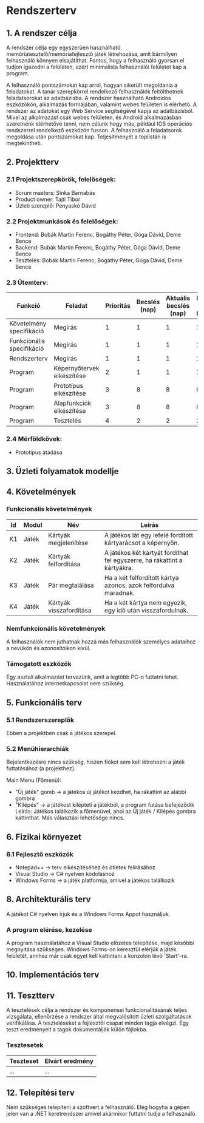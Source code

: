 # Rendszerterv
## 1. A rendszer célja

A rendszer célja egy egyszerűen használható memóriatesztelő/memóriafejlesztő játék létrehozása, amit bármilyen felhasználó könnyen elsajátíthat.
Fontos, hogy a felhasználó gyorsan el tudjon igazodni a felületen, ezért minimalista felhasználói felületet kap a program.

 A felhasználó pontszámokat kap
arról, hogyan sikerült megoldania a feladatokat.  A tanár szerepkörrel rendelkező felhasználók
feltölthetnek feladatsorokat az adatbázisba. A rendszer használható
Androidos eszközökön, alkalmazás formájában, valamint webes felületen is
elérhető. A rendszer az adatokat egy Web Service segítségével kapja az
adatbázisból. Mivel az alkalmazást csak webes felületen, és Android
alkalmazásban szeretnénk elérhetővé tenni, nem célunk hogy más, például
IOS operációs rendszerrel rendelkező eszközön fusson. A felhasználó a
feladatsorok megoldása után pontszámokat kap. Teljesítményét a toplistán is
megtekintheti.

## 2. Projektterv

### 2.1 Projektszerepkörök, felelőségek:
   * Scrum masters: Sinka Barnabás
   * Product owner: Tajti Tibor
   * Üzleti szereplő: Penyaskó Dávid
     
### 2.2 Projektmunkások és felelőségek:
   * Frontend:   Bobák Martin Ferenc, Bogáthy Péter, Góga Dávid, Deme Bence
   * Backend:    Bobák Martin Ferenc, Bogáthy Péter, Góga Dávid, Deme Bence 
   * Tesztelés:  Bobák Martin Ferenc, Bogáthy Péter, Góga Dávid, Deme Bence 
     
### 2.3 Ütemterv:

|Funkció                  | Feladat                                | Prioritás | Becslés (nap) | Aktuális becslés (nap) | Eltelt idő (nap) | Becsült idő (nap) |
|-------------------------|----------------------------------------|-----------|---------------|------------------------|------------------|---------------------|
|Követelmény specifikáció |Megírás                                 |         1 |             1 |                      1 |                1 |                   1 |             
|Funkcionális specifikáció|Megírás                                 |         1 |             1 |                      1 |                1 |                   1 |
|Rendszerterv             |Megírás                                 |         1 |             1 |                      1 |                1 |                   1 |
|Program                  |Képernyőtervek elkészítése              |         2 |             1 |                      1 |                1 |                   1 |
|Program                  |Prototípus elkészítése                  |         3 |             8 |                      8 |                8 |                   8 |
|Program                  |Alapfunkciók elkészítése                |         3 |             8 |                      8 |                8 |                   8 |
|Program                  |Tesztelés                               |         4 |             2 |                      2 |                2 |                   2 |

### 2.4 Mérföldkövek:
   * Prototípus átadása

## 3. Üzleti folyamatok modellje

## 4. Követelmények

### Funkcionális követelmények

| Id | Modul | Név | Leírás |
| :---: | --- | --- | --- |
| K1 | Játék | Kártyák megjelenítése | A játékos lát egy lefelé fordított kártyarácsot a képernyőn. |
| K2 | Játék | Kártyák felfordítása | A játékos két kártyát fordíthat fel egyszerre, ha rákattint a kártyákra. |
| K3 | Játék | Pár megtalálása | Ha a két felfordított kártya azonos, azok felfordulva maradnak. |
| K4 | Játék | Kártyák visszafordítása | Ha a két kártya nem egyezik, egy idő után visszafordulnak. |

### Nemfunkcionális követelmények

A felhasználók nem juthatnak hozzá más felhasználók személyes adataihoz a
nevükön és azonosítóikon kívül.

### Támogatott eszközök

Egy asztali alkalmazást tervezünk, amit a legtöbb PC-n futtatni lehet. Használatához internetkapcsolat nem szükség.

## 5. Funkcionális terv

### 5.1 Rendszerszereplők

Ebben a projektben csak a játékos szerepel.

### 5.2 Menühierarchiák

Bejelentkezésre nincs szükség, hiszen fiókot sem kell létrehozni a játék futtatásához (a projekthez).

Main Menu (Főmenü):
- "Új játék" gomb -> a játékos új játékot kezdhet, ha rákattint az alábbi gombra
- "Kilépés" -> a játékost kilépteti a játékból, a program futása befejeződik
Leírás: Játékos találkozik a főmenüvel, ahol az Új játék / Kilépés gombra kattinthat. Más választási lehetősége nincs.

## 6. Fizikai környezet

### 6.1 Fejlesztő eszközök
- Notepad++ -> terv elkészítéséhez és ötletek felírásához 
- Visual Studio -> C# nyelven kódoláshoz
- Windows Forms -> a játék platformja, amivel a játékos találkozik 

## 8. Architekturális terv

A játékot C# nyelven írjuk és a Windows Forms Appot használjuk.

### A program elérése, kezelése
A program használatához a Visual Studio előzetes telepítése, majd későbbi megnyitása szükséges. Windows Forms-on keresztül elérjük a játék felületét, amihez már csak egyet kell kattintani a konzolon lévő 'Start'-ra. 

## 10. Implementációs terv

## 11. Tesztterv

A tesztelések célja a rendszer és komponensei funkcionalitásának teljes vizsgálata,
ellenőrzése a rendszer által megvalósított üzleti szolgáltatások verifikálása.
A teszteléseket a fejlesztői csapat minden tagja elvégzi.
Egy teszt eredményeit a tagok dokumentálják külön fájlokba.

### Tesztesetek

 | Teszteset | Elvárt eredmény | 
 |-----------|-----------------| 
 | ... | ... |


## 12. Telepítési terv

Nem szükséges telepíteni a szoftvert a felhasználó. Elég hogyha a gépen jelen van a .NET keretrendszer amivel akármikor futtatni tudja a felhasználó.

